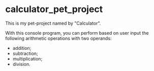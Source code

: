 ﻿# calculator_pet_project

This is my pet-project named by "Calculator".

With this console program, you can perform based on user input the following arithmetic operations with two operands:
- addition;
- subtraction;
- multiplication;
- division.
